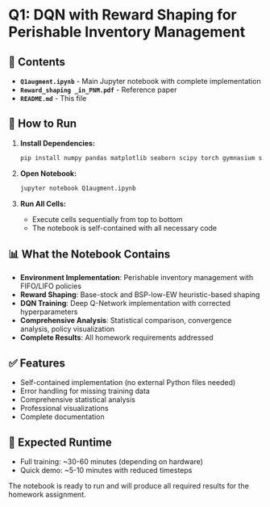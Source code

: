 # Q1: DQN with Reward Shaping for Perishable Inventory Management

## 📁 Contents

- **`Q1augment.ipynb`** - Main Jupyter notebook with complete implementation
- **`Reward_shaping _in_PNM.pdf`** - Reference paper
- **`README.md`** - This file

## 🚀 How to Run

1. **Install Dependencies:**
   ```bash
   pip install numpy pandas matplotlib seaborn scipy torch gymnasium stable-baselines3
   ```

2. **Open Notebook:**
   ```bash
   jupyter notebook Q1augment.ipynb
   ```

3. **Run All Cells:**
   - Execute cells sequentially from top to bottom
   - The notebook is self-contained with all necessary code

## 📊 What the Notebook Contains

- **Environment Implementation**: Perishable inventory management with FIFO/LIFO policies
- **Reward Shaping**: Base-stock and BSP-low-EW heuristic-based shaping
- **DQN Training**: Deep Q-Network implementation with corrected hyperparameters
- **Comprehensive Analysis**: Statistical comparison, convergence analysis, policy visualization
- **Complete Results**: All homework requirements addressed

## ✅ Features

- Self-contained implementation (no external Python files needed)
- Error handling for missing training data
- Comprehensive statistical analysis
- Professional visualizations
- Complete documentation

## 🎯 Expected Runtime

- Full training: ~30-60 minutes (depending on hardware)
- Quick demo: ~5-10 minutes with reduced timesteps

The notebook is ready to run and will produce all required results for the homework assignment.
